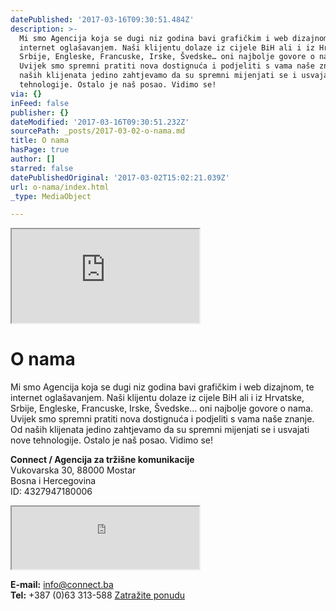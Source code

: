 ```yaml
---
datePublished: '2017-03-16T09:30:51.484Z'
description: >-
  Mi smo Agencija koja se dugi niz godina bavi grafičkim i web dizajnom, te
  internet oglašavanjem. Naši klijentu dolaze iz cijele BiH ali i iz Hrvatske,
  Srbije, Engleske, Francuske, Irske, Švedske… oni najbolje govore o nama.
  Uvijek smo spremni pratiti nova dostignuća i podjeliti s vama naše znanje. Od
  naših klijenata jedino zahtjevamo da su spremni mijenjati se i usvajati nove
  tehnologije. Ostalo je naš posao. Vidimo se!
via: {}
inFeed: false
publisher: {}
dateModified: '2017-03-16T09:30:51.232Z'
sourcePath: _posts/2017-03-02-o-nama.md
title: O nama
hasPage: true
author: []
starred: false
datePublishedOriginal: '2017-03-02T15:02:21.039Z'
url: o-nama/index.html
_type: MediaObject

---
```

<iframe src="https://the-grid.github.io/ed-location/?latitude=43.3458&amp;longitude=17.7897&amp;zoom=9&amp;address=Mostar%2C%20Herzegovina-Neretva%2C%20Bosnia%20and%20Herzegovina" style=""></iframe>

# O nama

Mi smo Agencija koja se dugi niz godina bavi grafičkim i web dizajnom, te internet oglašavanjem. Naši klijentu dolaze iz cijele BiH ali i iz Hrvatske, Srbije, Engleske, Francuske, Irske, Švedske... oni najbolje govore o nama. Uvijek smo spremni pratiti nova dostignuća i podjeliti s vama naše znanje. Od naših klijenata jedino zahtjevamo da su spremni mijenjati se i usvajati nove tehnologije. Ostalo je naš posao. Vidimo se!

**Connect / Agencija za tržišne komunikacije**  
Vukovarska 30, 88000 Mostar  
Bosna i Hercegovina  
ID: 4327947180006

<iframe src="https://the-grid.github.io/ed-userhtml/?g=eJyVUMFOwzAMvfcrIp9AgkaD22h7gE_YcUKVlVnMbZNGsTPBEP9Osh24TeJk6fm95-fXiUsc1ehXpB6UPtVOeMIrCkaS6-GoGmVrrZDLiVqZCxdFSKV1q7dspY5J7GXzmBO3k8DQ2avL0HQHPhk-9LCrhNesuobxDZdldGsI5HTUdGYJNM6rz4FndDzRuIGhMd3NgIVw8Wwz3303BgJ6gq0Bd0SFhwLQQp6CVuy_x6s8YlJ2HDGoFI893NLAe5Wwxw_a8bnmeH5qzM_9S_nirwtbyhh-AZKuhEI" height="100" style=""></iframe>

**E-mail:** info@connect.ba  
**Tel:** +387 (0)63 313-588
[Zatražite ponudu][0]

[0]: https://docs.google.com/forms/d/e/1FAIpQLScdOVsi3x4G0Lhj3_OM6jahpukJaGd1BQo7SdDcZ_cg58LITg/formResponse
